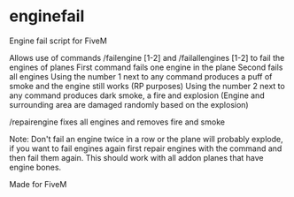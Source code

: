 # enginefail
Engine fail script for FiveM 

Allows use of commands /failengine [1-2] and /failallengines [1-2] to fail the engines of planes
First command fails one engine in the plane 
Second fails all engines 
Using the number 1 next to any command produces a puff of smoke and the engine still works (RP purposes)
Using the number 2 next to any command produces dark smoke, a fire and explosion (Engine and surrounding area are damaged randomly based on the explosion)

/repairengine fixes all engines and removes fire and smoke


Note: Don't fail an engine twice in a row or the plane will probably explode, if you want to fail engines again first repair engines with the command and then fail them again. This should work with all addon planes that have engine bones.

Made for FiveM
